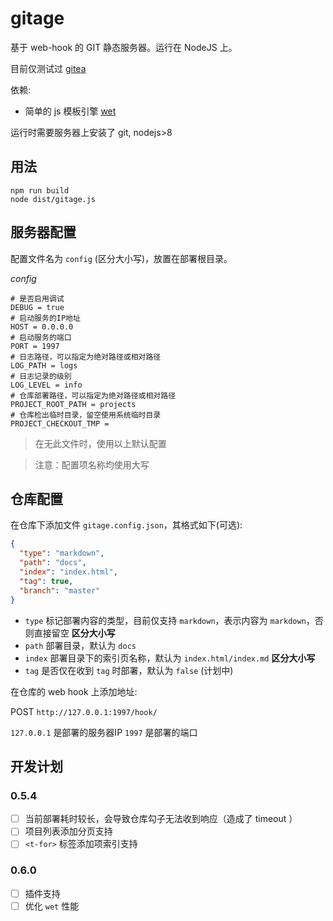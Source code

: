 # gitage

基于 web-hook 的 GIT 静态服务器。运行在 NodeJS 上。

目前仅测试过 [gitea](https://gitea.io/)

依赖:

- 简单的 js 模板引擎 [wet](http://gitee.com/hyjiacan/wet)

运行时需要服务器上安装了 git, nodejs>8

## 用法

```shell script
npm run build
node dist/gitage.js
```

## 服务器配置

配置文件名为 `config` (区分大小写)，放置在部署根目录。

*config*
```
# 是否启用调试
DEBUG = true
# 启动服务的IP地址
HOST = 0.0.0.0
# 启动服务的端口
PORT = 1997
# 日志路径，可以指定为绝对路径或相对路径
LOG_PATH = logs
# 日志记录的级别
LOG_LEVEL = info
# 仓库部署路径，可以指定为绝对路径或相对路径
PROJECT_ROOT_PATH = projects
# 仓库检出临时目录，留空使用系统临时目录
PROJECT_CHECKOUT_TMP = 
```

> 在无此文件时，使用以上默认配置

> 注意：配置项名称均使用大写

## 仓库配置

在仓库下添加文件 `gitage.config.json`，其格式如下(可选):

```json
{
  "type": "markdown",
  "path": "docs",
  "index": "index.html",
  "tag": true,
  "branch": "master"
}
```

- `type` 标记部署内容的类型，目前仅支持 `markdown`，表示内容为 `markdown`，否则直接留空 **区分大小写**
- `path` 部署目录，默认为 `docs`
- `index` 部署目录下的索引页名称，默认为 `index.html/index.md` **区分大小写**
- `tag` 是否仅在收到 `tag` 时部署，默认为 `false` (计划中)

在仓库的 web hook 上添加地址:

POST `http://127.0.0.1:1997/hook/`


`127.0.0.1` 是部署的服务器IP
`1997` 是部署的端口

## 开发计划

### 0.5.4

- [ ] 当前部署耗时较长，会导致仓库勾子无法收到响应（造成了 timeout ）
- [ ] 项目列表添加分页支持
- [ ] `<t-for>` 标签添加项索引支持

### 0.6.0

- [ ] 插件支持
- [ ] 优化 `wet` 性能
